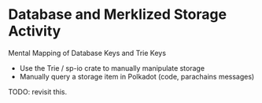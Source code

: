 # Database and Merklized Storage Activity

Mental Mapping of Database Keys and Trie Keys

- Use the Trie / sp-io crate to manually manipulate storage
- Manually query a storage item in Polkadot (code, parachains messages)

TODO: revisit this.
